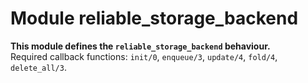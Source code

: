 

# Module reliable_storage_backend #

__This module defines the `reliable_storage_backend` behaviour.__<br /> Required callback functions: `init/0`, `enqueue/3`, `update/4`, `fold/4`, `delete_all/3`.

